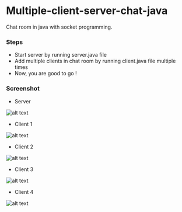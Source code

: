 # Multiple-client-server-chat-java

Chat room in java with socket programming.

### Steps

- Start server by running server.java file
- Add multiple clients in chat room by running client.java file multiple times
- Now, you are good to go !

### Screenshot

- Server

 ![alt text](https://github.com/jaynilsavani/multiple-client-server-chat-java/blob/master/img/Server.PNG?raw=true)
 
 - Client 1

 ![alt text](https://github.com/jaynilsavani/multiple-client-server-chat-java/blob/master/img/Client%201.PNG?raw=true)
 
 - Client 2

 ![alt text](https://github.com/jaynilsavani/multiple-client-server-chat-java/blob/master/img/Client%202.PNG?raw=true)
 
 - Client 3

 ![alt text](https://github.com/jaynilsavani/multiple-client-server-chat-java/blob/master/img/Client%203.PNG?raw=true)
 
 - Client 4

 ![alt text](https://github.com/jaynilsavani/multiple-client-server-chat-java/blob/master/img/Client%204.PNG?raw=true)
